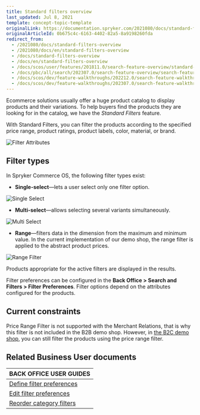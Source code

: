 ```yaml
---
title: Standard filters overview
last_updated: Jul 8, 2021
template: concept-topic-template
originalLink: https://documentation.spryker.com/2021080/docs/standard-filters-overview
originalArticleId: 0b675c4c-6163-4402-82a5-8a9198260fda
redirect_from:
  - /2021080/docs/standard-filters-overview
  - /2021080/docs/en/standard-filters-overview
  - /docs/standard-filters-overview
  - /docs/en/standard-filters-overview
  - /docs/scos/user/features/201811.0/search-feature-overview/standard-filters-overview.html
  - /docs/pbc/all/search/202307.0/search-feature-overview/search-feature-overview/standard-filters-overview.html
  - /docs/scos/dev/feature-walkthroughs/202212.0/search-feature-walkthrough.html
  - /docs/scos/dev/feature-walkthroughs/202307.0/search-feature-walkthrough.html
---
```


Ecommerce solutions usually offer a huge product catalog to display products and their variations. To help buyers find the products they are looking for in the catalog, we have the *Standard Filters* feature.

With Standard Filters, you can filter the products according to the specified price range, product ratings, product labels, color, material, or brand.

![Filter Attributes](https://spryker.s3.eu-central-1.amazonaws.com/docs/Features/Search+and+Filter/Standard+Filters/filter-attributes-b2c.png)

## Filter types

In Spryker Commerce OS, the following filter types exist:

* **Single-select**—lets a user select only one filter option.

![Single Select](https://spryker.s3.eu-central-1.amazonaws.com/docs/Features/Search+and+Filter/Standard+Filters/single-select-b2c.gif)

* **Multi-select**—allows selecting several variants simultaneously.

![Multi Select](https://spryker.s3.eu-central-1.amazonaws.com/docs/Features/Search+and+Filter/Standard+Filters/multi-select-b2c.gif)

* **Range**—filters data in the dimension from the maximum and minimum value. In the current implementation of our demo shop, the range filter is applied to the abstract product prices.

![Range Filter](https://spryker.s3.eu-central-1.amazonaws.com/docs/Features/Search+and+Filter/Standard+Filters/range-b2c.gif)

Products appropriate for the active filters are displayed in the results.

Filter preferences can be configured in the **Back Office&nbsp;<span aria-label="and then">></span> Search and Filters&nbsp;<span aria-label="and then">></span> Filter Preferences**. Filter options depend on the attributes configured for the products.

## Current constraints
Price Range Filter is not supported with the Merchant Relations, that is why this filter is not included in the B2B demo shop. However, in [the B2C demo shop](/docs/about/all/intro-to-spryker.html#demo-shops), you can still filter the products using the price range filter.

## Related Business User documents

|BACK OFFICE USER GUIDES|
|---|
| [Define filter preferences](/docs/pbc/all/search/{{page.version}}/base-shop/manage-in-the-back-office/filter-preferences/define-filter-preferences.html)  |
| [Edit filter preferences](/docs/pbc/all/search/{{page.version}}/base-shop/manage-in-the-back-office/filter-preferences/edit-filter-preferences.html)  |
| [Reorder category filters](/docs/pbc/all/search/{{page.version}}/base-shop/manage-in-the-back-office/filter-preferences/reorder-filter-preferences.html)  |
